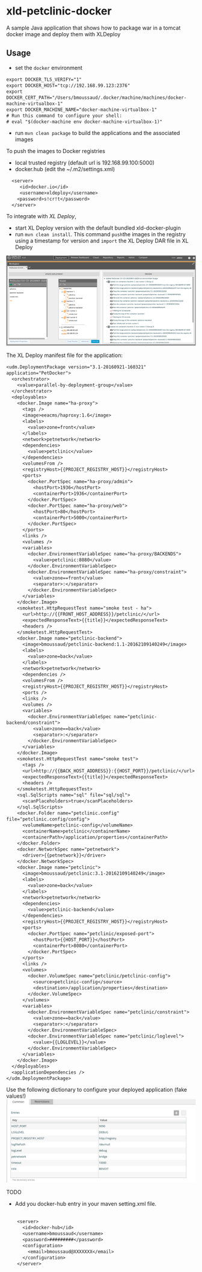 # xld-petclinic-docker
A sample Java application that shows how to package war in a tomcat docker image and deploy them with XLDeploy

## Usage
* set the `docker` environment

```
export DOCKER_TLS_VERIFY="1"
export DOCKER_HOST="tcp://192.168.99.123:2376"
export DOCKER_CERT_PATH="/Users/bmoussaud/.docker/machine/machines/docker-machine-virtualbox-1"
export DOCKER_MACHINE_NAME="docker-machine-virtualbox-1"
# Run this command to configure your shell:
# eval "$(docker-machine env docker-machine-virtualbox-1)"
```

* run `mvn clean package` to build the applications and the associated images

To push the images to Docker registries

* local trusted registry (default url is 192.168.99.100:5000)
* docker.hub (edit the ~/.m2/settings.xml)
```
  <server>
     <id>docker.io</id>
     <username>xldeploy</username>
    <password>s!cr!t</password>
  </server>
```


To integrate with *XL Deploy*,
* start XL Deploy version with the default bundled xld-docker-plugin
* run `mvn clean install`. This command `push`the images in the registry
  using a timestamp for version and `import` the XL Deploy DAR file in XL Deploy

![deployment with xld-docker-plugin](docker_deployment.png)


The XL Deploy manifest file for the application:

``` 
<udm.DeploymentPackage version="3.1-20160921-160321" application="PetDocker">
  <orchestrator>
    <value>parallel-by-deployment-group</value>
  </orchestrator>
  <deployables>
    <docker.Image name="ha-proxy">
      <tags />
      <image>eeacms/haproxy:1.6</image>
      <labels>
        <value>zone=front</value>
      </labels>
      <network>petnetwork</network>
      <dependencies>
        <value>petclinic</value>
      </dependencies>
      <volumesFrom />
      <registryHost>{{PROJECT_REGISTRY_HOST}}</registryHost>
      <ports>
        <docker.PortSpec name="ha-proxy/admin">
          <hostPort>1936</hostPort>
          <containerPort>1936</containerPort>
        </docker.PortSpec>
        <docker.PortSpec name="ha-proxy/web">
          <hostPort>80</hostPort>
          <containerPort>5000</containerPort>
        </docker.PortSpec>
      </ports>
      <links />
      <volumes />
      <variables>
        <docker.EnvironmentVariableSpec name="ha-proxy/BACKENDS">
          <value>petclinic:8080</value>
        </docker.EnvironmentVariableSpec>
        <docker.EnvironmentVariableSpec name="ha-proxy/constraint">
          <value>zone==front</value>
          <separator>:</separator>
        </docker.EnvironmentVariableSpec>
      </variables>
    </docker.Image>
    <smoketest.HttpRequestTest name="smoke test - ha">
      <url>http://{{FRONT_HOST_ADDRESS}}/petclinic/</url>
      <expectedResponseText>{{title}}</expectedResponseText>
      <headers />
    </smoketest.HttpRequestTest>
    <docker.Image name="petclinic-backend">
      <image>bmoussaud/petclinic-backend:1.1-20162109140249</image>
      <labels>
        <value>zone=back</value>
      </labels>
      <network>petnetwork</network>
      <dependencies />
      <volumesFrom />
      <registryHost>{{PROJECT_REGISTRY_HOST}}</registryHost>
      <ports />
      <links />
      <volumes />
      <variables>
        <docker.EnvironmentVariableSpec name="petclinic-backend/constraint">
          <value>zone==back</value>
          <separator>:</separator>
        </docker.EnvironmentVariableSpec>
      </variables>
    </docker.Image>
    <smoketest.HttpRequestTest name="smoke test">
      <tags />
      <url>http://{{BACK_HOST_ADDRESS}}:{{HOST_PORT}}/petclinic/</url>
      <expectedResponseText>{{title}}</expectedResponseText>
      <headers />
    </smoketest.HttpRequestTest>
    <sql.SqlScripts name="sql" file="sql/sql">
      <scanPlaceholders>true</scanPlaceholders>
    </sql.SqlScripts>
    <docker.Folder name="petclinic.config" file="petclinic.config/config">
      <volumeName>petclinic-config</volumeName>
      <containerName>petclinic</containerName>
      <containerPath>/application/properties</containerPath>
    </docker.Folder>
    <docker.NetworkSpec name="petnetwork">
      <driver>{{petnetwork}}</driver>
    </docker.NetworkSpec>
    <docker.Image name="petclinic">
      <image>bmoussaud/petclinic:3.1-20162109140249</image>
      <labels>
        <value>zone=back</value>
      </labels>
      <network>petnetwork</network>
      <dependencies>
        <value>petclinic-backend</value>
      </dependencies>
      <registryHost>{{PROJECT_REGISTRY_HOST}}</registryHost>
      <ports>
        <docker.PortSpec name="petclinic/exposed-port">
          <hostPort>{{HOST_PORT}}</hostPort>
          <containerPort>8080</containerPort>
        </docker.PortSpec>
      </ports>
      <links />
      <volumes>
        <docker.VolumeSpec name="petclinic/petclinic-config">
          <source>petclinic-config</source>
          <destination>/application/properties</destination>
        </docker.VolumeSpec>
      </volumes>
      <variables>
        <docker.EnvironmentVariableSpec name="petclinic/constraint">
          <value>zone==back</value>
          <separator>:</separator>
        </docker.EnvironmentVariableSpec>
        <docker.EnvironmentVariableSpec name="petclinic/loglevel">
          <value>{{LOGLEVEL}}</value>
        </docker.EnvironmentVariableSpec>
      </variables>
    </docker.Image>
  </deployables>
  <applicationDependencies />
</udm.DeploymentPackage>

```

Use the following dictionary to configure your deployed application (fake values!)
![configure petdocker](petdocker_dictionary.png)


TODO
* Add you docker-hub entry in your maven setting.xml file.
```

    <server>
      <id>docker-hub</id>
      <username>bmoussaud</username>
      <password>#########</password>
      <configuration>
        <email>bmoussaud@XXXXXXX</email>
      </configuration>
    </server>

```